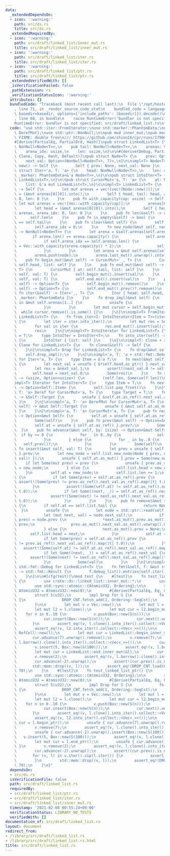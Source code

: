 ```yaml
---
data:
  _extendedDependsOn:
  - icon: ':warning:'
    path: src/ds.rs
    title: src/ds.rs
  _extendedRequiredBy:
  - icon: ':warning:'
    path: src/draft/linked_list/inner_mut.rs
    title: src/draft/linked_list/inner_mut.rs
  - icon: ':warning:'
    path: src/draft/linked_list/iter.rs
    title: src/draft/linked_list/iter.rs
  - icon: ':warning:'
    path: src/draft/linked_list/ptr.rs
    title: src/draft/linked_list/ptr.rs
  _extendedVerifiedWith: []
  _isVerificationFailed: false
  _pathExtension: rs
  _verificationStatusIcon: ':warning:'
  attributes: {}
  bundledCode: "Traceback (most recent call last):\n  File \"/opt/hostedtoolcache/Python/3.9.1/x64/lib/python3.9/site-packages/onlinejudge_verify/documentation/build.py\"\
    , line 71, in _render_source_code_stat\n    bundled_code = language.bundle(stat.path,\
    \ basedir=basedir, options={'include_paths': [basedir]}).decode()\n  File \"/opt/hostedtoolcache/Python/3.9.1/x64/lib/python3.9/site-packages/onlinejudge_verify/languages/user_defined.py\"\
    , line 68, in bundle\n    raise RuntimeError('bundler is not specified: {}'.format(path.as_posix()))\n\
    RuntimeError: bundler is not specified: src/draft/linked_list.rs\n"
  code: "use std::iter::FromIterator;\nuse std::marker::PhantomData;\nuse std::ops::{Deref,\
    \ DerefMut};\nuse std::ptr::NonNull;\n\npub mod inner_mut;\npub mod ptr;\n\n///\
    \ FIXME: double free\n/// https://github.com/shino16/cpr/runs/1796088138?check_suite_focus=true#step:8:64\n\
    #[derive(PartialEq, PartialOrd, Hash)]\npub struct LinkedList<T> {\n    pub head:\
    \ NonNull<Node<T>>,\n    pub tail: NonNull<Node<T>>,\n    arenas: Vec<Vec<Node<T>>>,\n\
    \    arena_idx: usize,\n    len: usize,\n}\n\n#[derive(Debug, PartialEq, PartialOrd,\
    \ Clone, Copy, Hash, Default)]\npub struct Node<T> {\n    prev: Option<NonNull<Node<T>>>,\n\
    \    next_val: Option<(NonNull<Node<T>>, T)>,\n}\n\nimpl<T> Node<T> {\n    fn\
    \ new() -> Self {\n        Self { prev: None, next_val: None }\n    }\n}\n\npub\
    \ struct Iter<'a, T: 'a> {\n    head: NonNull<Node<T>>,\n    len: usize,\n   \
    \ _marker: PhantomData<&'a Node<T>>,\n}\n\npub struct IntoIter<T> {\n    list:\
    \ LinkedList<T>,\n}\n\npub struct CursorMut<'a, T: 'a> {\n    at: NonNull<Node<T>>,\n\
    \    list: &'a mut LinkedList<T>,\n}\n\nimpl<T> LinkedList<T> {\n    pub fn new()\
    \ -> Self {\n        let mut arenas = vec![vec![Node::new()]];\n        let head\
    \ = (&mut arenas[0][0]).into();\n        Self { head, tail: head, arenas, arena_idx:\
    \ 0, len: 0 }\n    }\n    pub fn with_capacity(cap: usize) -> Self {\n       \
    \ let mut arenas = vec![Vec::with_capacity(cap)];\n        arenas[0].push(Node::new());\n\
    \        let head = (&mut arenas[0][0]).into();\n        Self { head, tail: head,\
    \ arenas, arena_idx: 0, len: 0 }\n    }\n    pub fn len(&self) -> usize {\n  \
    \      self.len\n    }\n    pub fn is_empty(&self) -> bool {\n        self.head\
    \ == self.tail\n    }\n    pub fn clear(&mut self) {\n        self.drop_impl();\n\
    \        self.arena_idx = 0;\n    }\n    fn new_node(&mut self, node: Node<T>)\
    \ -> NonNull<Node<T>> {\n        let arena = &self.arenas[self.arena_idx];\n \
    \       if arena.len() == arena.capacity() {\n            self.arena_idx += 1;\n\
    \            if self.arena_idx == self.arenas.len() {\n                let new_arena\
    \ = Vec::with_capacity(arena.capacity() * 2);\n                self.arenas.push(new_arena);\n\
    \            }\n        }\n        let arena = &mut self.arenas[self.arena_idx];\n\
    \        arena.push(node);\n        arena.last_mut().unwrap().into()\n    }\n\
    \    pub fn begin_mut(&mut self) -> CursorMut<'_, T> {\n        CursorMut { at:\
    \ self.head, list: self }\n    }\n    pub fn end_mut(&mut self) -> CursorMut<'_,\
    \ T> {\n        CursorMut { at: self.tail, list: self }\n    }\n    pub fn push_front(&mut\
    \ self, val: T) {\n        self.begin_mut().insert(val)\n    }\n    pub fn push_back(&mut\
    \ self, val: T) {\n        self.end_mut().insert(val)\n    }\n    pub fn pop_front(&mut\
    \ self) -> Option<T> {\n        self.begin_mut().remove()\n    }\n    pub fn pop_back(&mut\
    \ self) -> Option<T> {\n        self.end_mut().prev()?.remove()\n    }\n    pub\
    \ fn iter(&self) -> Iter<'_, T> {\n        Iter { head: self.head, len: self.len,\
    \ _marker: PhantomData }\n    }\n    fn drop_impl(&mut self) {\n        for v\
    \ in &mut self.arenas[1..] {\n            unsafe {\n                v.set_len(0);\n\
    \            }\n        }\n        let mut cursor = self.begin_mut();\n      \
    \  while cursor.remove().is_some() {}\n    }\n}\n\nimpl<T> FromIterator<T> for\
    \ LinkedList<T> {\n    fn from_iter<I: IntoIterator<Item = T>>(iter: I) -> Self\
    \ {\n        let iter = iter.into_iter();\n        let mut res = Self::with_capacity(iter.size_hint().0);\n\
    \        for val in iter {\n            res.end_mut().insert(val);\n        }\n\
    \        res\n    }\n}\n\nimpl<T> IntoIterator for LinkedList<T> {\n    type Item\
    \ = T;\n    type IntoIter = IntoIter<T>;\n    fn into_iter(self) -> Self::IntoIter\
    \ {\n        IntoIter { list: self }\n    }\n}\n\nimpl<T: Clone + std::fmt::Debug>\
    \ Clone for LinkedList<T> {\n    fn clone(&self) -> Self {\n        self.iter().cloned().collect()\n\
    \    }\n}\n\nimpl<T> Drop for LinkedList<T> {\n    fn drop(&mut self) {\n    \
    \    self.drop_impl();\n    }\n}\n\nimpl<'a, T: 'a + std::fmt::Debug> Iterator\
    \ for Iter<'a, T> {\n    type Item = &'a T;\n    fn next(&mut self) -> Option<Self::Item>\
    \ {\n        let next_val = unsafe { &*self.head.as_ptr() }.next_val.as_ref()?;\n\
    \        let res = &next_val.1;\n        assert!(next_val.0 != self.head);\n \
    \       self.head = next_val.0;\n        Some(res)\n    }\n    fn size_hint(&self)\
    \ -> (usize, Option<usize>) {\n        (self.len, Some(self.len))\n    }\n}\n\n\
    impl<T> Iterator for IntoIter<T> {\n    type Item = T;\n    fn next(&mut self)\
    \ -> Option<Self::Item> {\n        self.list.pop_front()\n    }\n}\n\nimpl<'a,\
    \ T: 'a> Deref for CursorMut<'a, T> {\n    type Target = T;\n    fn deref(&self)\
    \ -> &Self::Target {\n        unsafe { &self.at.as_ref().next_val.as_ref().unwrap().1\
    \ }\n    }\n}\n\nimpl<'a, T: 'a> DerefMut for CursorMut<'a, T> {\n    fn deref_mut(&mut\
    \ self) -> &mut Self::Target {\n        unsafe { &mut self.at.as_mut().next_val.as_mut().unwrap().1\
    \ }\n    }\n}\n\nimpl<'a, T: 'a> CursorMut<'a, T> {\n    pub fn next(&mut self)\
    \ -> Option<&mut Self> {\n        self.at = unsafe { self.at.as_ref() }.next_val.as_ref()?.0;\n\
    \        Some(self)\n    }\n    pub fn prev(&mut self) -> Option<&mut Self> {\n\
    \        self.at = unsafe { self.at.as_ref() }.prev?;\n        Some(self)\n  \
    \  }\n    pub fn advance(&mut self, by: isize) -> Option<&mut Self> {\n      \
    \  if by >= 0 {\n            for _ in 0..by {\n                self.next()?;\n\
    \            }\n        } else {\n            for _ in by..0 {\n             \
    \   self.prev()?;\n            }\n        }\n        Some(self)\n    }\n    pub\
    \ fn insert(&mut self, val: T) {\n        let prev = unsafe { self.at.as_ref()\
    \ }.prev;\n        let new_node = self.list.new_node(Node { prev, next_val: Some((self.at,\
    \ val)) });\n        unsafe { self.at.as_mut() }.prev = Some(new_node);\n    \
    \    if let Some(mut prev) = prev {\n            unsafe { prev.as_mut() }.next_val.as_mut().unwrap().0\
    \ = new_node;\n        } else {\n            self.list.head = new_node;\n    \
    \    }\n        self.at = new_node;\n        self.list.len += 1;\n        unsafe\
    \ {\n            if let Some(prev) = self.at.as_ref().prev {\n               \
    \ assert!(Some(prev) != prev.as_ref().next_val.as_ref().map(|t| t.0));\n     \
    \       }\n            assert!(Some(self.at) != self.at.as_ref().next_val.as_ref().map(|t|\
    \ t.0));\n            if let Some((next, _)) = self.at.as_ref().next_val {\n \
    \               assert!(Some(next) != next.as_ref().next_val.as_ref().map(|t|\
    \ t.0));\n            }\n        }\n    }\n    pub fn remove(&mut self) -> Option<T>\
    \ {\n        if self.at == self.list.tail {\n            return None;\n      \
    \  }\n        unsafe {\n            let node = std::ptr::read(self.at.as_ptr());\n\
    \            let (mut next, val) = node.next_val?;\n            if let Some(mut\
    \ prev) = node.prev {\n                *next.as_mut().prev.as_mut().unwrap() =\
    \ prev;\n                prev.as_mut().next_val.as_mut().unwrap().0 = next;\n\
    \            } else {\n                next.as_mut().prev = None;\n          \
    \      self.list.head = next;\n            }\n            self.at = next;\n\n\
    \            if let Some(prev) = self.at.as_ref().prev {\n                assert!(Some(prev)\
    \ != prev.as_ref().next_val.as_ref().map(|t| t.0));\n            }\n         \
    \   assert!(Some(self.at) != self.at.as_ref().next_val.as_ref().map(|t| t.0));\n\
    \            if let Some((next, _)) = self.at.as_ref().next_val {\n          \
    \      assert!(Some(next) != next.as_ref().next_val.as_ref().map(|t| t.0));\n\
    \            }\n            Some(val)\n        }\n    }\n}\n\nimpl<T: std::fmt::Debug>\
    \ std::fmt::Debug for LinkedList<T> {\n    fn fmt(&self, f: &mut std::fmt::Formatter<'_>)\
    \ -> std::fmt::Result {\n        f.debug_list().entries(self.iter()).finish()\n\
    \    }\n}\n\n#[cfg(test)]\nmod test {\n    #[test]\n    fn test_linked_list()\
    \ {\n        use crate::ds::linked_list::inner_mut::*;\n        use std::cell::RefCell;\n\
    \        use std::sync::atomic::{AtomicU32, Ordering};\n\n        static DROP_CNT:\
    \ AtomicU32 = AtomicU32::new(0);\n        #[derive(PartialEq, Eq, Clone, Debug)]\n\
    \        struct S(u32);\n        impl Drop for S {\n            fn drop(&mut self)\
    \ {\n                DROP_CNT.fetch_add(1, Ordering::SeqCst);\n            }\n\
    \        }\n\n        let mut v = Vec::new();\n        let mut l = LinkedList::new();\n\
    \        let mut l2 = l.clone();\n        let mut cur = l2.begin_mut();\n    \
    \    for n in 0..10 {\n            v.push(Box::new(S(n)));\n            l.push_back(Box::new(S(n)));\n\
    \            cur.insert(Box::new(S(n)));\n            cur.next().unwrap();\n \
    \       }\n        assert_eq!(v, l.clone().into_iter().collect::<Vec<_>>());\n\
    \        assert_eq!(v, l2.into_iter().collect::<Vec<_>>());\n\n        let l =\
    \ RefCell::new(l);\n        let mut cur = LinkedList::begin_inner_mut(&l);\n \
    \       cur.advance(7).unwrap().remove();\n        v.remove(7);\n        assert_eq!(v,\
    \ l.borrow().clone().into_iter().collect::<Vec<_>>());\n        cur.advance(-2).unwrap().insert(Box::new(S(100)));\n\
    \        v.insert(5, Box::new(S(100)));\n        assert_eq!(v, l.borrow().clone().into_iter().collect::<Vec<_>>());\n\
    \        let mut cur = LinkedList::end_inner_mut(&l);\n        cur.advance(-8).unwrap().remove();\n\
    \        v.remove(2);\n        assert_eq!(v, l.borrow().clone().into_iter().collect::<Vec<_>>());\n\
    \        cur.advance(-2).unwrap();\n        assert!(cur.prev().is_none());\n \
    \       std::mem::drop((v, l));\n        assert_eq!(DROP_CNT.load(Ordering::SeqCst),\
    \ 70);\n    }\n    #[test]\n    fn test_linked_list_ptr() {\n        use crate::ds::linked_list::ptr::*;\n\
    \        use std::sync::atomic::{AtomicU32, Ordering};\n\n        static DROP_CNT:\
    \ AtomicU32 = AtomicU32::new(0);\n        #[derive(PartialEq, Eq, Clone, Debug)]\n\
    \        struct S(u32);\n        impl Drop for S {\n            fn drop(&mut self)\
    \ {\n                DROP_CNT.fetch_add(1, Ordering::SeqCst);\n            }\n\
    \        }\n\n        let mut v = Vec::new();\n        let mut l = LinkedList::new();\n\
    \        let mut l2 = l.clone();\n        let mut cur = l2.begin_mut();\n    \
    \    for n in 0..10 {\n            v.push(Box::new(S(n)));\n            l.push_back(Box::new(S(n)));\n\
    \            cur.insert(Box::new(S(n)));\n            cur.next().unwrap();\n \
    \       }\n        assert_eq!(v, l.clone().into_iter().collect::<Vec<_>>());\n\
    \        assert_eq!(v, l2.into_iter().collect::<Vec<_>>());\n\n        let mut\
    \ cur = l.begin_ptr();\n        unsafe { cur.advance(7).unwrap().remove(); }\n\
    \        v.remove(7);\n        assert_eq!(v, l.clone().into_iter().collect::<Vec<_>>());\n\
    \        unsafe { cur.advance(-2).unwrap().insert(Box::new(S(100))); }\n     \
    \   v.insert(5, Box::new(S(100)));\n        assert_eq!(v, l.clone().into_iter().collect::<Vec<_>>());\n\
    \        let mut cur = l.end_ptr();\n        unsafe { cur.advance(-8).unwrap().remove();\
    \ }\n        v.remove(2);\n        assert_eq!(v, l.clone().into_iter().collect::<Vec<_>>());\n\
    \        cur.advance(-2).unwrap();\n        assert!(cur.prev().is_none());\n \
    \       for (v, l) in v.iter().zip(l.iter()) {\n            assert_eq!(v, l);\n\
    \        }\n        std::mem::drop((v, l));\n        assert_eq!(DROP_CNT.load(Ordering::SeqCst),\
    \ 70);\n    }\n}"
  dependsOn:
  - src/ds.rs
  isVerificationFile: false
  path: src/draft/linked_list.rs
  requiredBy:
  - src/draft/linked_list/ptr.rs
  - src/draft/linked_list/iter.rs
  - src/draft/linked_list/inner_mut.rs
  timestamp: '2021-02-08 00:55:24+09:00'
  verificationStatus: LIBRARY_NO_TESTS
  verifiedWith: []
documentation_of: src/draft/linked_list.rs
layout: document
redirect_from:
- /library/src/draft/linked_list.rs
- /library/src/draft/linked_list.rs.html
title: src/draft/linked_list.rs
---
```

